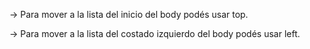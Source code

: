 → Para mover a la lista del inicio del body podés usar top.

→ Para mover a la lista del costado izquierdo del body podés usar left.
